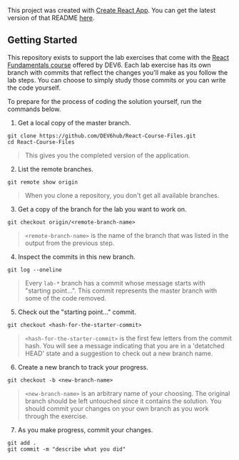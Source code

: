 This project was created with [Create React App](https://github.com/facebookincubator/create-react-app). You can get the latest version of that README [here](https://github.com/facebookincubator/create-react-app/blob/master/packages/react-scripts/template/README.md). 


## Getting Started

This repository exists to support the lab exercises that come with the [React Fundamentals course](https://www.dev6.com/React-Training-Course) offered by DEV6. Each lab exercise has its own branch with commits that reflect the changes you'll make as you follow the lab steps. You can choose to simply study those commits or you can write the code yourself. 

To prepare for the process of coding the solution yourself, run the commands below.

1. Get a local copy of the master branch. 
```
git clone https://github.com/DEV6hub/React-Course-Files.git
cd React-Course-Files
```
> This gives you the completed version of the application.

2. List the remote branches.
```
git remote show origin
```
> When you clone a repository, you don't get all available branches.

3. Get a copy of the branch for the lab you want to work on.
```
git checkout origin/<remote-branch-name>
```
> ```<remote-branch-name>``` is the name of the branch that was listed in the output from the previous step.

4. Inspect the commits in this new branch. 
```
git log --oneline
```
> Every ```lab-*``` branch has a commit whose message starts with "starting point...". This commit represents the master branch with some of the code removed.

5. Check out the "starting point..." commit.  
```
git checkout <hash-for-the-starter-commit>
```
> ```<hash-for-the-starter-commit>``` is the first few letters from the commit hash. You will see a message indicating that you are in a 'detatched HEAD' state and a suggestion to check out a new branch name.

6. Create a new branch to track your progress.  
```
git checkout -b <new-branch-name>
```
> ```<new-branch-name>``` is an arbitrary name of your choosing. The original branch should be left untouched since it contains the solution. You should commit your changes on your own branch as you work through the exercise.

7. As you make progress, commit your changes.
```
git add .
git commit -m "describe what you did"
```

